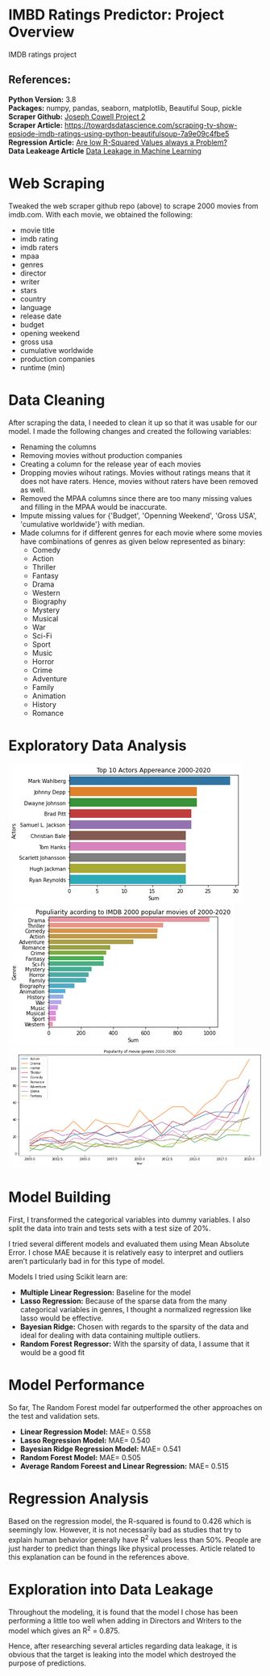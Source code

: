 # IMBD Ratings Predictor: Project Overview
IMDB ratings project 


## References:
**Python Version:** 3.8<br/>
**Packages:** numpy, pandas, seaborn, matplotlib, Beautiful Soup, pickle <br/>
**Scraper Github:**  [Joseph Cowell Project 2](https://github.com/josephpcowell/cowell_proj_2/tree/master/helper_functions)<br/>
**Scraper Article:** https://towardsdatascience.com/scraping-tv-show-epsiode-imdb-ratings-using-python-beautifulsoup-7a9e09c4fbe5<br/>
**Regression Article:** [Are low R-Squared Values always a Problem?](https://statisticsbyjim.com/regression/interpret-r-squared-regression/)<br/>
**Data Leakeage Article** [Data Leakage in Machine Learning](https://towardsdatascience.com/data-leakage-in-machine-learning-6161c167e8ba)<br/>



# Web Scraping

Tweaked the web scraper github repo (above) to scrape 2000 movies from imdb.com. With each movie, we obtained the following:

- movie title
- imdb rating
- imdb raters
- mpaa
- genres
- director
- writer
- stars
- country
- language
- release date
- budget
- opening weekend
- gross usa
- cumulative worldwide
- production companies
- runtime (min)


# Data Cleaning
After scraping the data, I needed to clean it up so that it was usable for our model. I made the following changes and created the following variables:

- Renaming the columns
- Removing movies without production companies
- Creating a column for the release year of each movies
- Dropping movies wihout ratings. Movies without ratings means that it does not have raters. Hence, movies without raters have been removed as well.
- Removed the MPAA columns since there are too many missing values and filling in the MPAA would be inaccurate.
- Impute missing values for {'Budget', 'Openning Weekend', 'Gross USA', 'cumulative worldwide'} with median.
- Made columns for if different genres for each movie where some movies have combinations of genres as given below represented as binary:
  - Comedy
  - Action
  - Thriller
  - Fantasy
  - Drama
  - Western
  - Biography
  - Mystery
  - Musical
  - War
  - Sci-Fi
  - Sport
  - Music
  - Horror
  - Crime
  - Adventure
  - Family
  - Animation
  - History
  - Romance

# Exploratory Data Analysis

![](https://github.com/roywong96/imbd_proj/blob/master/images/actors.png)
![](https://github.com/roywong96/imbd_proj/blob/master/images/genres.png)
![](https://github.com/roywong96/imbd_proj/blob/master/images/genres20years.png)


# Model Building
First, I transformed the categorical variables into dummy variables. I also split the data into train and tests sets with a test size of 20%.


I tried several different models and evaluated them using Mean Absolute Error. I chose MAE because it is relatively easy to interpret and outliers aren’t particularly bad in for this type of model.


Models I tried using Scikit learn are:

- **Multiple Linear Regression:** Baseline for the model
- **Lasso Regression:** Because of the sparse data from the many categorical variables in genres, I thought a normalized regression like lasso would be effective.
- **Bayesian Ridge:** Chosen with regards to the sparsity of the data and ideal for dealing with data containing multiple outliers.
- **Random Forest Regressor:** With the sparsity of data, I assume that it would be a good fit


# Model Performance

So far, The Random Forest model far outperformed the other approaches on the test and validation sets.


- **Linear Regression Model:** MAE= 0.558
- **Lasso Regression Model:** MAE= 0.540
- **Bayesian Ridge Regression Model:** MAE= 0.541
- **Random Forest Model:** MAE= 0.505
- **Average Random Foreest and Linear Regression:** MAE= 0.515

# Regression Analysis

Based on the regression model, the R-squared is found to 0.426 which is seemingly low. However, it is not necessarily bad as studies that try to explain human behavior generally have R<sup>2</sup> values less than 50%. People are just harder to predict than things like physical processes. Article related to this explanation can be found in the references above.


# Exploration into Data Leakage

Throughout the modeling, it is found that the model I chose has been performing a little too well when adding in Directors and Writers to the model which gives an R<sup>2</sup> = 0.875.

Hence, after researching several articles regarding data leakage, it is obvious that the target is leaking into the model which destroyed the purpose of predictions.

